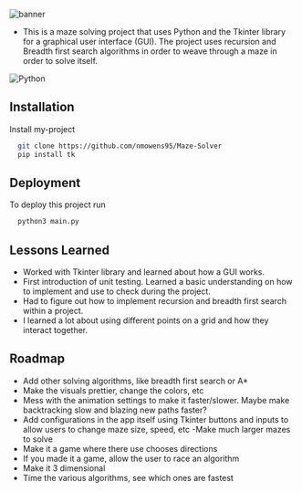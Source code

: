 ![banner](https://github.com/nmowens95/Maze-Solver/assets/126295718/a12c545b-5ff1-40a7-b9ec-9fec5e2cdd18)



- This is a maze solving project that uses Python and the Tkinter library for a graphical user interface (GUI). The project uses recursion and Breadth first search algorithms in order to weave through a maze in order to solve itself.

![Python](https://img.shields.io/badge/python-3670A0?style=for-the-badge&logo=python&logoColor=ffdd54)


## Installation

Install my-project 

```bash
  git clone https://github.com/nmowens95/Maze-Solver
  pip install tk
```
    
## Deployment

To deploy this project run

```bash
  python3 main.py
```
## Lessons Learned


- Worked with Tkinter library and learned about how a GUI works.
- First introduction of unit testing. Learned a basic understanding on how to implement and use to check during the project.
- Had to figure out how to implement recursion and breadth first search within a project.
- I learned a lot about using different points on a grid and how they interact together.

## Roadmap
- Add other solving algorithms, like breadth first search or A* 
- Make the visuals prettier, change the colors, etc 
- Mess with the animation settings to make it faster/slower. Maybe make backtracking slow and blazing new paths faster? 
- Add configurations in the app itself using Tkinter buttons and inputs to allow users to change maze size, speed, etc -Make much larger mazes to solve 
- Make it a game where there use chooses directions 
- If you made it a game, allow the user to race an algorithm 
- Make it 3 dimensional 
- Time the various algorithms, see which ones are fastest
